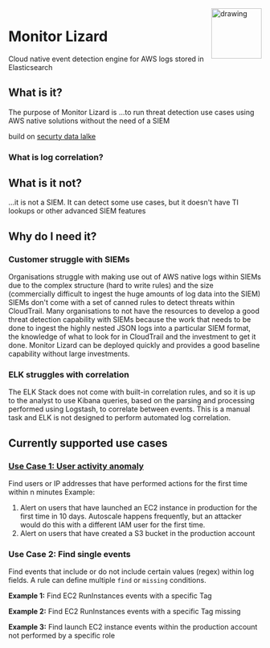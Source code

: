 <img src="https://raw.githubusercontent.com/awsvolks/monitorlizard/master/Monitor%20Lizard.png" alt="drawing" width="100" align="right"/>

# Monitor Lizard
Cloud native event detection engine for AWS logs stored in Elasticsearch

## What is it?
The purpose of Monitor Lizard is 
...to run threat detection use cases using AWS native solutions without the need of a SIEM

build on [securty data lalke](https://github.com/awsvolks/securitydatalake)

### What is log correlation?

## What is it not?
...it is not a SIEM. It can detect some use cases, but it doesn't have TI lookups or other advanced SIEM features


## Why do I need it?
### Customer struggle with SIEMs 
Organisations struggle with making use out of AWS native logs within SIEMs due to the complex structure (hard to write rules) and the size (commercially difficult to ingest the huge amounts of log data into the SIEM)
SIEMs don't come with a set of canned rules to detect threats within CloudTrail. Many organisations to not have the resources to develop a good threat detection capability with SIEMs because the work that needs to be done to ingest the highly nested JSON logs into a particular SIEM format, the knowledge of what to look for in CloudTrail and the investment to get it done.
Monitor Lizard can be deployed quickly and provides a good baseline capability without large investments. 


### ELK struggles with correlation
The ELK Stack does not come with built-in correlation rules, and so it is up to the analyst to use Kibana queries, based on the parsing and processing performed using Logstash, to correlate between events. This is a manual task and ELK is not designed to perform automated log correlation. 



## Currently supported use cases
### [Use Case 1: User activity anomaly](https://github.com/awsvolks/monitorlizard/tree/master/Lambda/UseCase1)
Find users or IP addresses that have performed actions for the first time within n minutes
Example:
1. Alert on users that have launched an EC2 instance in production for the first time in 10 days.
	Autoscale happens frequently, but an attacker would do this with a different IAM user for the first time.
2. Alert on users that have created a S3 bucket in the production account


### Use Case 2: Find single events
Find events that include or do not include certain values (regex) within log fields. A rule can define multiple `find` or `missing` conditions.

**Example 1:**
Find EC2 RunInstances events with a specific Tag

**Example 2:**
Find EC2 RunInstances events with a specific Tag missing

**Example 3:**
Find launch EC2 instance events within the production account not performed by a specific role



